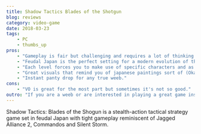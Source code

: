```yaml
---
title: Shadow Tactics Blades of the Shotgun
blog: reviews
category: video-game
date: 2018-03-23
tags:
    - PC
    - thumbs_up
pros:
    - "Gameplay is fair but challenging and requires a lot of thinking but also quick reflexes."
    - "Feudal Japan is the perfect setting for a modern evolution of this line of classic games."
    - "Each level forces you to make use of specific characters and as such keeps the gameplay fresh throughout."
    - "Great visuals that remind you of japanese paintings sort of (Okami-esque)."
    - "Instant panty drop for any true weeb."
cons:
    - "VO is great for the most part but sometimes it's not so good."
outro: "If you are a weeb or are interested in playing a great game inspired by the classic JA2/Commandos games then you can't go wrong with Shadow Tactics: Blade of the Shogun."
---
```

Shadow Tactics: Blades of the Shogun is a stealth-action tactical strategy game set in feudal Japan with tight gameplay reminiscent of Jagged Alliance 2, Commandos and Silent Storm.
